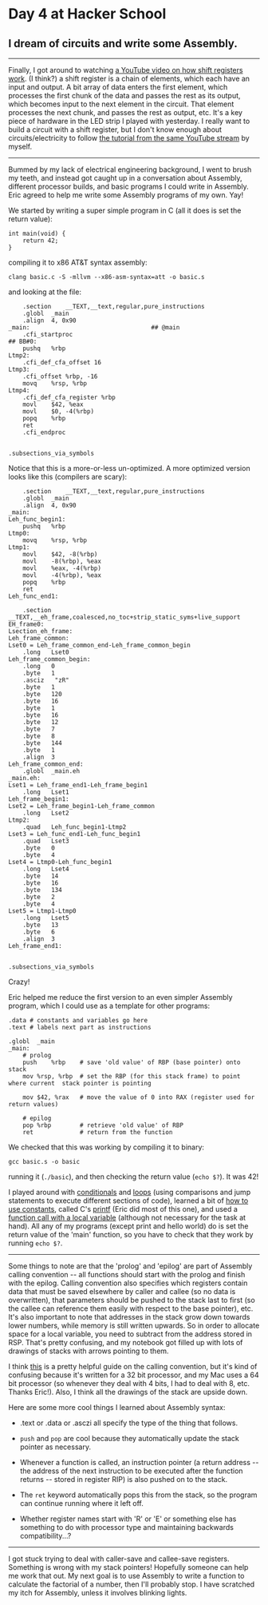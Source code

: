 # Day 4 at Hacker School
## I dream of circuits and write some Assembly.

-----

Finally, I got around to watching [a YouTube video on how shift registers work](https://www.youtube.com/watch?v=6fVbJbNPrEU). (I think?) a shift register is a chain of elements, which each have an input and output. A bit array of data enters the first element, which processes the first chunk of the data and passes the rest as its output, which becomes input to the next element in the circuit. That element processes the next chunk, and passes the rest as output, etc. It's a key piece of hardware in the LED strip I played with yesterday. I really want to build a circuit with a shift register, but I don't know enough about circuits/electricity to follow [the tutorial from the same YouTube stream](https://www.youtube.com/watch?v=oB_pz18AinI) by myself. 

-----

Bummed by my lack of electrical engineering background, I went to brush my teeth, and instead got caught up in a conversation about Assembly, different processor builds, and basic programs I could write in Assembly. Eric agreed to help me write some Assembly programs of my own. Yay!

We started by writing a super simple program in C (all it does is set the return value):

```
int main(void) {  
    return 42;  
}  
```
compiling it to x86 AT&T syntax assembly:

```
clang basic.c -S -mllvm --x86-asm-syntax=att -o basic.s
```
and looking at the file:

```
	.section	__TEXT,__text,regular,pure_instructions
	.globl	_main
	.align	4, 0x90
_main:                                  ## @main
	.cfi_startproc
## BB#0:
	pushq	%rbp
Ltmp2:
	.cfi_def_cfa_offset 16
Ltmp3:
	.cfi_offset %rbp, -16
	movq	%rsp, %rbp
Ltmp4:
	.cfi_def_cfa_register %rbp
	movl	$42, %eax
	movl	$0, -4(%rbp)
	popq	%rbp
	ret
	.cfi_endproc


.subsections_via_symbols
```

Notice that this is a more-or-less un-optimized. A more optimized version looks like this (compilers are scary):  

```
	.section	__TEXT,__text,regular,pure_instructions
	.globl	_main
	.align	4, 0x90
_main:
Leh_func_begin1:
	pushq	%rbp
Ltmp0:
	movq	%rsp, %rbp
Ltmp1:
	movl	$42, -8(%rbp)
	movl	-8(%rbp), %eax
	movl	%eax, -4(%rbp)
	movl	-4(%rbp), %eax
	popq	%rbp
	ret
Leh_func_end1:

	.section	__TEXT,__eh_frame,coalesced,no_toc+strip_static_syms+live_support
EH_frame0:
Lsection_eh_frame:
Leh_frame_common:
Lset0 = Leh_frame_common_end-Leh_frame_common_begin
	.long	Lset0
Leh_frame_common_begin:
	.long	0
	.byte	1
	.asciz	 "zR"
	.byte	1
	.byte	120
	.byte	16
	.byte	1
	.byte	16
	.byte	12
	.byte	7
	.byte	8
	.byte	144
	.byte	1
	.align	3
Leh_frame_common_end:
	.globl	_main.eh
_main.eh:
Lset1 = Leh_frame_end1-Leh_frame_begin1
	.long	Lset1
Leh_frame_begin1:
Lset2 = Leh_frame_begin1-Leh_frame_common
	.long	Lset2
Ltmp2:
	.quad	Leh_func_begin1-Ltmp2
Lset3 = Leh_func_end1-Leh_func_begin1
	.quad	Lset3
	.byte	0
	.byte	4
Lset4 = Ltmp0-Leh_func_begin1
	.long	Lset4
	.byte	14
	.byte	16
	.byte	134
	.byte	2
	.byte	4
Lset5 = Ltmp1-Ltmp0
	.long	Lset5
	.byte	13
	.byte	6
	.align	3
Leh_frame_end1:


.subsections_via_symbols
```

Crazy! 

Eric helped me reduce the first version to an even simpler Assembly program, which I could use as a template for other programs:

```
.data # constants and variables go here
.text # labels next part as instructions

.globl	_main
_main:
    # prolog
	push	%rbp	# save 'old value' of RBP (base pointer) onto stack 
	mov	%rsp, %rbp	# set the RBP (for this stack frame) to point where current  stack pointer is pointing
	
	mov $42, %rax	# move the value of 0 into RAX (register used for return values)
	
	# epilog
	pop	%rbp 		# retrieve 'old value' of RBP
	ret				# return from the function
```
We checked that this was working by compiling it to binary:

```
gcc basic.s -o basic
```
running it (```./basic```), and then checking the return value (```echo $?```). It was 42!

I played around with [conditionals](https://github.com/sophiadavis/Learning-x86-Assembly/blob/master/conditional.s) and [loops](https://github.com/sophiadavis/Learning-x86-Assembly/blob/master/loops.s) (using comparisons and jump statements to execute different sections of code), learned a bit of [how to use constants](https://github.com/sophiadavis/Learning-x86-Assembly/blob/master/helloworld.s), called C's [printf](https://github.com/sophiadavis/Learning-x86-Assembly/blob/master/print.s) (Eric did most of this one), and used a [function call with a local variable](https://github.com/sophiadavis/Learning-x86-Assembly/blob/master/localVars.s) (although not necessary for the task at hand). All any of my programs (except print and hello world) do is set the return value of the 'main' function, so you have to check that they work by running ```echo $?```.

-----

Some things to note are that the 'prolog' and 'epilog' are part of Assembly calling convention -- all functions should start with the prolog and finish with the epilog. Calling convention also specifies which registers contain data that must be saved elsewhere by caller and callee (so no data is overwritten), that parameters should be pushed to the stack last to first (so the callee can reference them easily with respect to the base pointer), etc. It's also important to note that addresses in the stack grow down towards lower numbers, while memory is still written upwards. So in order to allocate space for a local variable, you need to subtract from the address stored in RSP. That's pretty confusing, and my notebook got filled up with lots of drawings of stacks with arrows pointing to them. 

I think [this](http://www.cs.princeton.edu/courses/archive/spr11/cos217/lectures/15AssemblyFunctions.pdf) is a pretty helpful guide on the calling convention, but it's kind of confusing because it's written for a 32 bit processor, and my Mac uses a 64 bit processor (so whenever they deal with 4 bits, I had to deal with 8, etc. Thanks Eric!). Also, I think all the drawings of the stack are upside down.

Here are some more cool things I learned about Assembly syntax:  

* .text or .data or .asczi all specify the type of the thing that follows. 

* ```push``` and ```pop``` are cool because they automatically update the stack pointer as necessary. 
* Whenever a function is called, an instruction pointer (a return address -- the address of the next instruction to be executed after the function returns -- stored in register RIP) is also pushed on to the stack. 
* The ```ret``` keyword automatically pops this from the stack, so the program can continue running where it left off.
* Whether register names start with 'R' or 'E' or something else has something to do with processor type and maintaining backwards compatibility...?

-----


I got stuck trying to deal with caller-save and callee-save registers. Something is wrong with my stack pointers! Hopefully someone can help me work that out. My next goal is to use Assembly to write a function to calculate the factorial of a number, then I'll probably stop. I have scratched my itch for Assembly, unless it involves blinking lights.






 